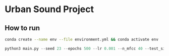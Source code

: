 # Urban Sound Project

## How to run

```bash
conda create --name env --file environment.yml && conda activate env
```

```python
python3 main.py --seed 23 --epochs 500 --lr 0.001 --n_mfcc 40 --test_size 0.2 --dropout_rate 0.2
```
